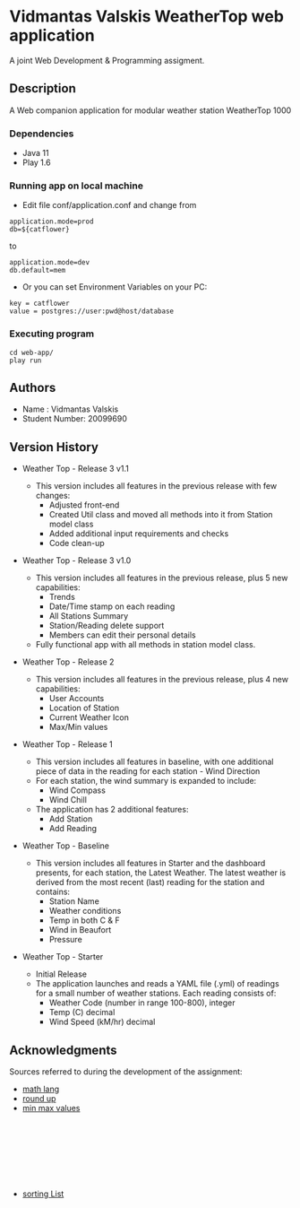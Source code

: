# Vidmantas Valskis WeatherTop web application

A joint Web Development & Programming assigment.


## Description

A Web companion application for modular weather station WeatherTop 1000


### Dependencies

* Java 11
* Play 1.6

### Running app on local machine

* Edit file conf/application.conf and change from 
```
application.mode=prod
db=${catflower}
```
to 
```
application.mode=dev
db.default=mem

```
* Or you can set Environment Variables on your PC:
```
key = catflower
value = postgres://user:pwd@host/database
```


### Executing program

```
cd web-app/
play run
```


## Authors

* Name : Vidmantas Valskis
* Student Number: 20099690


## Version History

* Weather Top - Release 3 v1.1
    * This version includes all features in the previous release with few changes:
        * Adjusted front-end
        * Created Util class and moved all methods into it from Station model class
        * Added additional input requirements and checks
        * Code clean-up

* Weather Top - Release 3 v1.0
    * This version includes all features in the previous release, plus 5 new capabilities:
        * Trends
        * Date/Time stamp on each reading
        * All Stations Summary
        * Station/Reading delete support
        * Members can edit their personal details
    * Fully functional app with all methods in station model class.

* Weather Top - Release 2
    * This version includes all features in the previous release, plus 4 new capabilities:
        * User Accounts
        * Location of Station
        * Current Weather Icon
        * Max/Min values

* Weather Top - Release 1
    * This version includes all features in baseline, with one additional piece of data in the reading for each station - Wind Direction
    * For each station, the wind summary is expanded to include:
        * Wind Compass
        * Wind Chill
    * The application has 2 additional features:
        * Add Station
        * Add Reading

* Weather Top - Baseline
    * This version includes all features in Starter and the dashboard presents, for each station, the Latest Weather. The latest weather is derived from the most recent (last) reading for the station and contains:
        * Station Name
        * Weather conditions
        * Temp in both C & F
        * Wind in Beaufort
        * Pressure
* Weather Top - Starter
    * Initial Release
    * The application launches and reads a YAML file (.yml) of readings for a small number of weather stations. Each reading consists of:
        * Weather Code (number in range 100-800), integer
        * Temp (C) decimal
        * Wind Speed (kM/hr) decimal


## Acknowledgments

Sources referred to during the development of the assignment:
* [math lang](https://docs.oracle.com/javase/8/docs/api/java/lang/Math.html)
* [round up](https://stackoverflow.com/questions/11701399/round-up-to-2-decimal-places-in-java)
* [min max values](https://www.geeksforgeeks.org/finding-the-minimum-or-maximum-value-in-java-arraylist/#:~:text=For%20finding%20minimum%20and%20maximum,among%20all%20of%20the%20elements)
* [sorting List<Object>](https://stackoverflow.com/questions/8432581/how-to-sort-a-listobject-alphabetically-using-object-name-field)